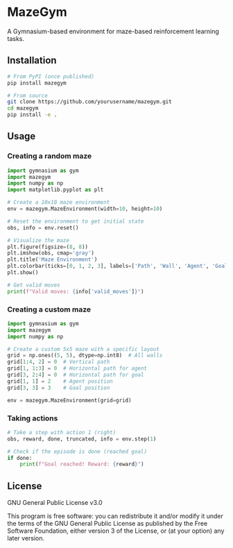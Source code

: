 # MazeGym

A Gymnasium-based environment for maze-based reinforcement learning tasks.

## Installation

```bash
# From PyPI (once published)
pip install mazegym

# From source
git clone https://github.com/yourusername/mazegym.git
cd mazegym
pip install -e .
```

## Usage

### Creating a random maze

```python
import gymnasium as gym
import mazegym
import numpy as np
import matplotlib.pyplot as plt

# Create a 10x10 maze environment
env = mazegym.MazeEnvironment(width=10, height=10)

# Reset the environment to get initial state
obs, info = env.reset()

# Visualize the maze
plt.figure(figsize=(8, 8))
plt.imshow(obs, cmap='gray')
plt.title('Maze Environment')
plt.colorbar(ticks=[0, 1, 2, 3], labels=['Path', 'Wall', 'Agent', 'Goal'])
plt.show()

# Get valid moves
print(f"Valid moves: {info['valid_moves']}")
```

### Creating a custom maze

```python
import gymnasium as gym
import mazegym
import numpy as np

# Create a custom 5x5 maze with a specific layout
grid = np.ones((5, 5), dtype=np.int8)  # All walls
grid[1:4, 2] = 0  # Vertical path
grid[1, 1:3] = 0  # Horizontal path for agent
grid[3, 2:4] = 0  # Horizontal path for goal
grid[1, 1] = 2    # Agent position
grid[3, 3] = 3    # Goal position

env = mazegym.MazeEnvironment(grid=grid)
```

### Taking actions

```python
# Take a step with action 1 (right)
obs, reward, done, truncated, info = env.step(1)

# Check if the episode is done (reached goal)
if done:
    print(f"Goal reached! Reward: {reward}")
```

## License

GNU General Public License v3.0

This program is free software: you can redistribute it and/or modify it under the terms of the GNU General Public License as published by the Free Software Foundation, either version 3 of the License, or (at your option) any later version.